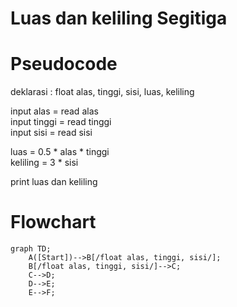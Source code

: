 # Luas dan keliling Segitiga #
# Pseudocode #
deklarasi : float alas, tinggi, sisi, luas, keliling

input alas = read alas\
input tinggi = read tinggi\
input sisi = read sisi

luas = 0.5 * alas * tinggi\
keliling = 3 * sisi

print luas dan keliling

# Flowchart #

```mermaid
graph TD;
    A([Start])-->B[/float alas, tinggi, sisi/];
    B[/float alas, tinggi, sisi/]-->C;
    C-->D;
    D-->E;
    E-->F;
```
